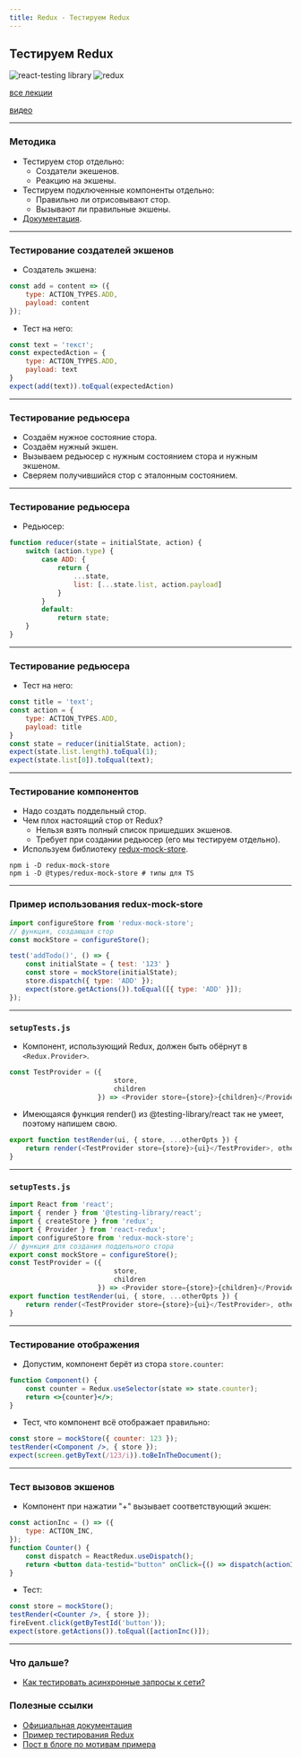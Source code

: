 ```yaml
---
title: Redux - Тестируем Redux
---
```


## Тестируем Redux

![react-testing library](assets/react-testing/logo-large.png)
![redux](assets/redux/logo.png)

[все лекции](https://github.com/dmitryweiner/lectures/blob/main/README.md)

[видео](https://drive.google.com/file/d/1xqG4h7YNgbZaoOcCGKDQkOhXsERyPThO/view?usp=sharing)

---

### Методика
* Тестируем стор отдельно:
  * Создатели экешенов.
  * Реакцию на экшены.
* Тестируем подключенные компоненты отдельно:
  * Правильно ли отрисовывают стор.
  * Вызывают ли правильные экшены.
* [Документация](https://redux.js.org/recipes/writing-tests).

---

### Тестирование создателей экшенов
* Создатель экшена:

```js
const add = content => ({
    type: ACTION_TYPES.ADD,
    payload: content
});
```
* Тест на него:

```js
const text = 'текст';
const expectedAction = {
    type: ACTION_TYPES.ADD,
    payload: text
}
expect(add(text)).toEqual(expectedAction)
```

---

### Тестирование редьюсера
* Создаём нужное состояние стора.
* Создаём нужный экшен.
* Вызываем редьюсер с нужным состоянием стора и нужным экшеном.
* Сверяем получившийся стор с эталонным состоянием.
---

### Тестирование редьюсера
* Редьюсер:

```js
function reducer(state = initialState, action) {
    switch (action.type) {
        case ADD: {
            return {
                ...state,
                list: [...state.list, action.payload]
            }
        }
        default:
            return state;
    }
}
```
---

### Тестирование редьюсера
* Тест на него:

```js
const title = 'text';
const action = {
    type: ACTION_TYPES.ADD,
    payload: title
}
const state = reducer(initialState, action);
expect(state.list.length).toEqual(1);
expect(state.list[0]).toEqual(text);
```
---

### Тестирование компонентов
* Надо создать поддельный стор.
* Чем плох настоящий стор от Redux?
  * Нельзя взять полный список пришедших экшенов.
  * Требует при создании редьюсер (его мы тестируем отдельно).
* Используем библиотеку [redux-mock-store](https://github.com/reduxjs/redux-mock-store).

```shell
npm i -D redux-mock-store
npm i -D @types/redux-mock-store # типы для TS
``` 
---

### Пример использования redux-mock-store

```js
import configureStore from 'redux-mock-store';
// функция, создающая стор
const mockStore = configureStore();

test('addTodo()', () => {
    const initialState = { test: '123' }
    const store = mockStore(initialState);
    store.dispatch({ type: 'ADD' });
    expect(store.getActions()).toEqual([{ type: 'ADD' }]);
});
```
---

### ```setupTests.js```
* Компонент, использующий Redux, должен быть обёрнут в ```<Redux.Provider>```.
```js
const TestProvider = ({
                          store,
                          children
                      }) => <Provider store={store}>{children}</Provider>
```
* Имеющаяся функция render() из @testing-library/react так не умеет, поэтому напишем свою.
```js
export function testRender(ui, { store, ...otherOpts }) {
    return render(<TestProvider store={store}>{ui}</TestProvider>, otherOpts);
}
```
---

### ```setupTests.js```

```js
import React from 'react';
import { render } from '@testing-library/react';
import { createStore } from 'redux';
import { Provider } from 'react-redux';
import configureStore from 'redux-mock-store';
// функция для создания поддельного стора
export const mockStore = configureStore();
const TestProvider = ({
                          store,
                          children
                      }) => <Provider store={store}>{children}</Provider>
export function testRender(ui, { store, ...otherOpts }) {
    return render(<TestProvider store={store}>{ui}</TestProvider>, otherOpts)
}
```

---

### Тестирование отображения
* Допустим, компонент берёт из стора ```store.counter```:
```jsx
function Component() {
    const counter = Redux.useSelector(state => state.counter);
    return <>{counter}</>;
}
```
* Тест, что компонент всё отображает правильно:
```jsx
const store = mockStore({ counter: 123 });
testRender(<Component />, { store });
expect(screen.getByText(/123/i)).toBeInTheDocument();
```

---

### Тест вызовов экшенов
* Компонент при нажатии "+" вызывает соответствующий экшен:

```jsx
const actionInc = () => ({
    type: ACTION_INC,
});
function Counter() {
    const dispatch = ReactRedux.useDispatch();
    return <button data-testid="button" onClick={() => dispatch(actionInc())}>+</button>;
}
```
* Тест:

```jsx
const store = mockStore();
testRender(<Counter />, { store });
fireEvent.click(getByTestId('button'));
expect(store.getActions()).toEqual([actionInc()]);
```

---

### Что дальше?
* [Как тестировать асинхронные запросы к сети?](https://dmitryweiner.github.io/lectures/Test%20Redux%20Thunk.html#/)

### Полезные ссылки
* [Официальная документация](https://redux.js.org/recipes/writing-tests)
* [Пример тестирования Redux](https://gist.github.com/krawaller/e5d40217658fa132f3c3904987e467cd)
* [Пост в блоге по мотивам примера](https://blog.krawaller.se/posts/unit-testing-react-redux-components/)